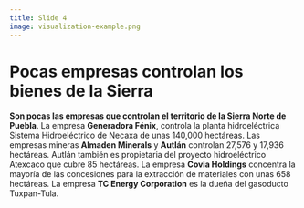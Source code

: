 ```yaml
---
title: Slide 4
image: visualization-example.png
---
```


# Pocas empresas controlan los bienes de la Sierra

**Son pocas las empresas que controlan el territorio de la Sierra Norte de Puebla**. La empresa **Generadora Fénix**, controla la planta hidroeléctrica Sistema Hidroeléctrico de Necaxa de unas 140,000 hectáreas. Las empresas mineras **Almaden Minerals** y **Autlán** controlan 27,576 y 17,936 hectáreas. Autlán también es propietaria del proyecto hidroeléctrico Atexcaco que cubre 85 hectáreas. La empresa **Covia Holdings** concentra la mayoría de las concesiones para la extracción de materiales con unas 658 hectáreas. La empresa **TC Energy Corporation** es la dueña del gasoducto Tuxpan-Tula.
